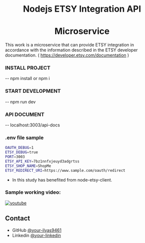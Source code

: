 
<h1 align="center">Nodejs ETSY Integration API</h1>
<h1 align="center">Microservice</h1>

This work is a microservice that can provide ETSY integration in accordance with the information described in the ETSY developer documentation. ( https://developer.etsy.com/documentation )

### INSTALL PROJECT
-- npm install or npm i

### START DEVELOPMENT
-- npm run dev

### API DOCUMENT
-- localhost:3003/api-docs

### .env file sample
```bash
OAUTH_DEBUG=1
ETSY_DEBUG=true
PORT=3003
ETSY_API_KEY=7bz1nnfxjeuyd3adgrtss
ETSY_SHOP_NAME=ShopMe
ETSY_REDIRECT_URI=https://www.sample.com/oauth/redirect
```


- In this study has benefited from node-etsy-client.

###  Sample working video:

<a href="https://youtu.be/T5AzyGwv980" target="_blank">
     <img src="https://camo.githubusercontent.com/241d4106ff5edca2ee25e04dcf4546fad9d20b626f7a10990307e8f83e95459f/68747470733a2f2f696d672e736869656c64732e696f2f62616467652f796f75747562652d2532334646303030302e7376673f267374796c653d666f722d7468652d6261646765266c6f676f3d796f7574756265266c6f676f436f6c6f723d7768697465253232" alt="youtube">
</a>


## Contact

- GitHub [@your-ilyas9461](https://github.com/ilyas9461)
- Linkedin [@your-linkedin](https://www.linkedin.com/in/ilyas-yagcioglu/)
